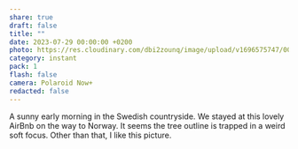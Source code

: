 ```yaml
---
share: true
draft: false
title: ""
date: 2023-07-29 00:00:00 +0200
photo: https://res.cloudinary.com/dbi2zounq/image/upload/v1696575747/004_r3inbs.jpg
category: instant
pack: 1
flash: false
camera: Polaroid Now+
redacted: false
---
```


A sunny early morning in the Swedish countryside. We stayed at this lovely AirBnb on the way to Norway. It seems the tree outline is trapped in a weird soft focus. Other than that, I like this picture.